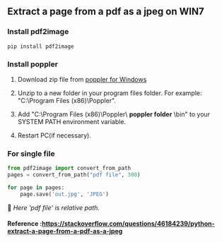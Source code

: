 ## Extract a page from a pdf as a jpeg on WIN7

### Install pdf2image 
```
pip install pdf2image
```
### Install poppler
 1. Download zip file from [poppler for Windows](http://blog.alivate.com.au/poppler-windows/)
 
 1. Unzip to a new folder in your program files folder. For example: "C:\Program Files (x86)\Poppler".
 
 1. Add "C:\Program Files (x86)\Poppler\ __poppler folder__ \bin" to your SYSTEM PATH environment variable.
 
 1. Restart PC(if necessary).
 
### For single file 

```Python
from pdf2image import convert_from_path
pages = convert_from_path("pdf file", 300)

for page in pages:
    page.save('out.jpg', 'JPEG')
 ```
:red_circle: _Here 'pdf file' is relative path._

#### Reference :https://stackoverflow.com/questions/46184239/python-extract-a-page-from-a-pdf-as-a-jpeg
